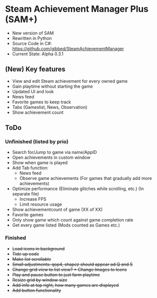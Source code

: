 # Steam Achievement Manager Plus (SAM+)
- New version of SAM
- Rewritten in Python
- Source Code in C#: https://github.com/gibbed/SteamAchievementManager
- Current State: Alpha 0.3.1

## (New) Key features
- View and edit Steam achievement for every owned game
- Gain playtime without starting the game
- Updated UI and look
- News feed
- Favorite games to keep track
- Tabs (Gameslist, News, Observation)
- Show achievement count

## ToDo
### Unfinished (listed by prio)
- Search for/Jump to game via name/AppID
- Open achievements in custom window
- Show when game is played
- Add Tab function:
    - News feed
    - Observe game achievements (For games that gradually add more achievements)
- Optimize performance (Eliminate glitches while scrolling, etc.) (In separate file)
    - Increase FPS
    - Limit resource usage
- Show achievementcount of game (XX of XX)
- Favorite games
- Only show game which count against game completion rate
- Get every game listed (Mods counted as Games etc.)

### Finished
- ~~Load icons in background~~
- ~~Tide up code~~
- ~~Make list scrollable~~
- ~~Small adjustments: qop4, shapez should appear ad Q and S~~
- ~~Change grid view to list view? + Change Images to Icons~~
- ~~Play and pause button to just farm playtime~~
- ~~Resize grid by window size~~
- ~~Add info at top right, how many games are displayed~~
- ~~Add button functionality~~